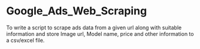 # Google_Ads_Web_Scraping

To write a script to scrape ads data from a given url along with suitable information and store 
Image url, Model name, price and other information to a csv/excel file.
